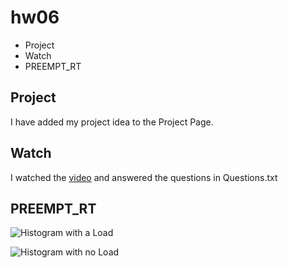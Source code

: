 # hw06
- Project
- Watch
- PREEMPT_RT

## Project
I have added my project idea to the Project Page.

## Watch
I watched the [video](https://www.youtube.com/watch?v=-J0y_usjYxo&t=1s) and answered the questions in Questions.txt

## PREEMPT_RT
![Histogram with a Load](/home/hedricsd/DownloadsLoad.png "Histogram with a Load")


![Histogram with no Load](/home/hedricsd/DownloadsNoLoad.png "Histogram with no Load")


